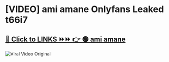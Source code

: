 
 # [VIDEO] ami amane Onlyfans Leaked t66i7

## <h2><a href="https://clipsfans.com/ami_amane&ref=git">🔗 Click to LINKS ⏩⏩ 👉 🟢 ami amane </a></h2>

<a href="https://clipsfans.com/ami_amane&ref=git" rel="nofollow" data-target="animated-image.originalLink"><img src="https://i.ibb.co.com/xMMVF88/686577567.gif" alt="Viral Video Original" style="max-width: 100%; display: inline-block;" data-target="animated-image.originalImage"></a>

